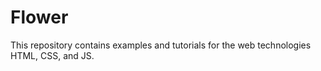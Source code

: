 # Flower

This repository contains examples and tutorials for the web technologies HTML, CSS, and JS.
